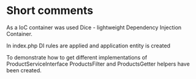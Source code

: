 # Short comments
As a IoC container was used Dice  - lightweight Dependency Injection Container.

In index.php DI rules are applied and application entity is created

To demonstrate how to get different implementations of ProductServiceInterface
ProductsFilter and ProductsGetter helpers have been created. 

